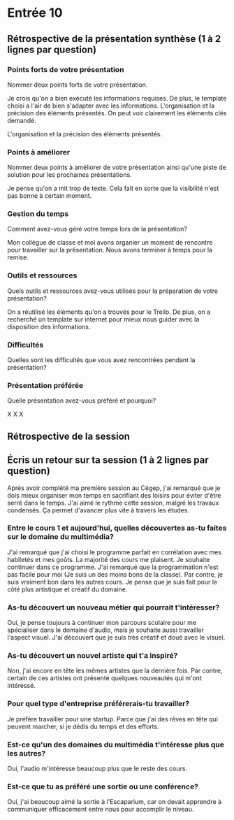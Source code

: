 # Entrée 10
## Rétrospective de la présentation synthèse (1 à 2 lignes par question)

### Points forts de votre présentation 
Nommer deux points forts de votre présentation.

Je crois qu'on a bien exécuté les informations requises. De plus, le template choisi a l'air de bien s'adapter avec les informations. L'organisation et la précision des éléments présentés. On peut voir clairement les éléments clés demandé.

L'organisation et la précision des éléments présentés.

### Points à améliorer
Nommer deux points à améliorer de votre présentation ainsi qu'une piste de solution pour les prochaines présentations. 

Je pense qu'on a mit trop de texte. Cela fait en sorte que la visibilité n'est pas bonne à certain moment.

### Gestion du temps
Comment avez-vous géré votre temps lors de la présentation?

Mon collègue de classe et moi avons organier un moment de rencontre pour travailler sur la présentation. Nous avons terminer à temps pour la remise.

### Outils et ressources
Quels outils et ressources avez-vous utilisés pour la préparation de votre présentation?

On a réutilisé les éléments qu'on a trouvés pour le Trello. De plus, on a recherché un template sur internet pour mieux nous guider avec la disposition des informations.

### Difficultés
Quelles sont les difficultés que vous avez rencontrées pendant la présentation?



### Présentation préférée
Quelle présentation avez-vous préféré et pourquoi?

X X X

## Rétrospective de la session
## Écris un retour sur ta session (1 à 2 lignes par question)

Après avoir complété ma première session au Cégep, j'ai remarqué que je dois mieux organiser mon temps en sacrifiant des loisirs pour éviter d'être serré dans le temps. J'ai aimé le rythme cette session, malgré les travaux condensés. Ça permet d'avancer plus vite à travers les études.


### Entre le cours 1 et aujourd'hui, quelles découvertes as-tu faites sur le domaine du multimédia? 

J'ai remarqué que j'ai choisi le programme parfait en corrélation avec mes habiletés et mes goûts. La majorité des cours me plaisent. Je souhaite continuer dans ce programme. J'ai remarqué que la programmation n'est pas facile pour moi (Je suis un des moins bons de la classe). Par contre, je suis vraiment bon dans les autres cours. Je pense que je suis fait pour le côté plus artistique et créatif du domaine. 


### As-tu découvert un nouveau métier qui pourrait t'intéresser? 

Oui, je pense toujours à continuer mon parcours scolaire pour me spécialiser dans le domaine d'audio, mais je souhaite aussi travailler l'aspect visuel. J'ai découvert que je suis très créatif et doué avec le visuel.


### As-tu découvert un nouvel artiste qui t'a inspiré? 

Non, j'ai encore en tête les mêmes artistes que la dernière fois. Par contre, certain de ces artistes ont présenté quelques nouveautés qui m'ont intéressé.


### Pour quel type d'entreprise préférerais-tu travailler? 

Je préfère travailler pour une startup. Parce que j'ai des rêves en tête qui peuvent marcher, si je dédis du temps et des efforts.

### Est-ce qu'un des domaines du multimédia t'intéresse plus que les autres? 

Oui, l'audio m'intéresse beaucoup plus que le reste des cours. 

### Est-ce que tu as préféré une sortie ou une conférence?

Oui, j'ai beaucoup aimé la sortie à l'Escaparium, car on devait apprendre à communiquer efficacement entre nous pour accomplir le niveau.
